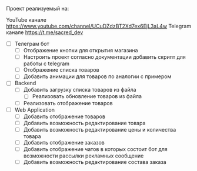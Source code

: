 Проект реализуемый на:

YouTube канале https://www.youtube.com/channel/UCuDZdzBT2Xd7ex6EjL3aL4w
Telegram канале https://t.me/sacred_dev

- [ ] Телеграм бот
  - [ ] Отображение кнопки для открытия магазина
  - [ ] Настроить проект согласно документации добавить скрипт для работы с telegram
  - [ ] Отображение списка товаров
  - [ ] Добавить анимации для товаров по аналогии с примером
- [ ] Backend
  - [ ] Добавить загрузку списка товаров из файла
    - [ ] Реализовать обновление товаров из файла
  - [ ] Реализовать отображение товаров
- [ ] Web Application
  - [ ] Добавить отображение товаров
  - [ ] Добавить возможность редактирование товара
  - [ ] Добавить возможность редактирование цены и количества товара
  - [ ] Добавить отображение заказов
  - [ ] Добавить отображение чатов в которых состоит бот для возможности рассылки рекламных сообщение
  - [ ] Добавить возможность редактирование состава заказа
